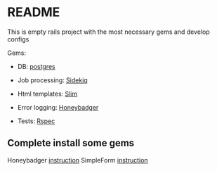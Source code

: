 # README

This is empty rails project with the most necessary gems and develop configs

Gems:

* DB: [postgres](https://bitbucket.org/ged/ruby-pg/wiki/Home)

* Job processing: [Sidekiq](https://github.com/mperham/sidekiq/)

* Html templates: [Slim](https://github.com/slim-template/slim-rails)

* Error logging: [Honeybadger](https://www.honeybadger.io)

* Tests: [Rspec](https://github.com/rspec/rspec)


## Complete install some gems

Honeybadger [instruction](http://docs.honeybadger.io/lib/ruby.html)
SimpleForm [instruction](https://github.com/plataformatec/simple_form#installation)
